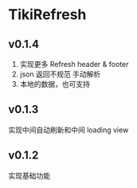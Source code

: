 # TikiRefresh


## v0.1.4

1. 实现更多 Refresh header & footer
2. json 返回不规范 手动解析
3. 本地的数据，也可支持



## v0.1.3

实现中间自动刷新和中间 loading view


## v0.1.2 

实现基础功能